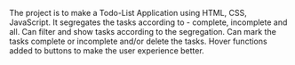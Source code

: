 The project is to make a Todo-List Application using HTML, CSS, JavaScript. It segregates the tasks according to - complete, incomplete and all. 
Can filter and show tasks according to the segregation. Can mark the tasks complete or incomplete and/or delete the tasks.
Hover functions added to buttons to make the user experience better.